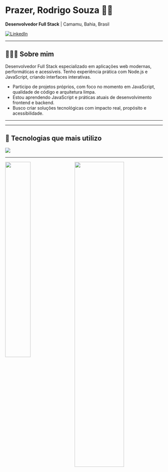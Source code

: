 <div>
  <h1>Prazer, Rodrigo Souza 👋🏾</h1>
  <p>
    <b>Desenvolvedor Full Stack</b> | 
    Camamu, Bahia, Brasil
  </p>
  
  <a href="https://www.linkedin.com/in/rodrigo-barros-souza-728231327/">
    <img src="https://img.shields.io/badge/LinkedIn-0077B5?style=for-the-badge&logo=linkedin&logoColor=white" alt="LinkedIn">
  </a>
</div>

<hr />

## 👩🏾‍💻 Sobre mim

Desenvolvedor Full Stack especializado em aplicações web modernas, performáticas e acessíveis. Tenho experiência prática com Node.js e JavaScript, criando interfaces interativas.

- Participo de projetos próprios, com foco no momento em JavaScript, qualidade de código e arquitetura limpa.  
- Estou aprendendo JavaScript e práticas atuais de desenvolvimento frontend e backend.     
- Busco criar soluções tecnológicas com impacto real, propósito e acessibilidade.

<hr />

<hr />

## 🚀 Tecnologias que mais utilizo

<div style="display: inline_block">
  <img src="https://img.shields.io/badge/node.js-6DA55F?style=for-the-badge&logo=node.js&logoColor=white">
</div>

<hr />
<img src="https://nirzak-streak-stats.vercel.app/?user=TabsMacedo&theme=midnight-purple&hide_border=true" width="56%" height="50%" align="right">
<img src="https://github-readme-stats.vercel.app/api/top-langs/?username=TabsMacedo&theme=midnight-purple&hide_border=true&include_all_commits=false&count_private=false&layout=compact" width="40%" height="40%" align="center"> <br>

